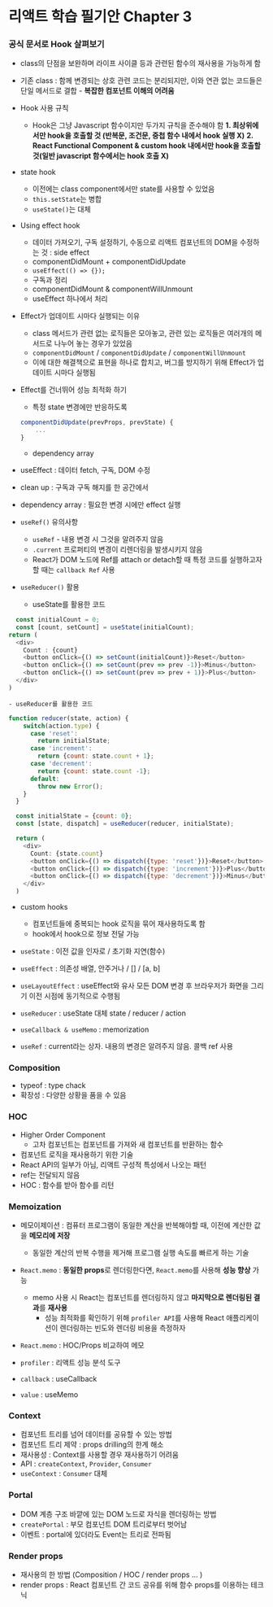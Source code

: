 # 리액트 학습 필기안 Chapter 3

### 공식 문서로 Hook 살펴보기
- class의 단점을 보완하며 라이프 사이클 등과 관련된 함수의 재사용을 가능하게 함
- 기존 class : 함께 변경되는 상호 관련 코드는 분리되지만, 이와 연관 없는 코드들은 단일 메서드로 결합 - **복잡한 컴포넌트 이해의 어려움**

- Hook 사용 규칙
    -  Hook은 그냥 Javascript 함수이지만 두가지 규칙을 준수해야 함
        **1. 최상위에서만 hook을 호출할 것 (반복문, 조건문, 중첩 함수 내에서 hook 실행 X)**
        **2. React Functional Component & custom hook 내에서만 hook을 호출할 것(일반 javascript 함수에서는 hook 호출 X)**

- state hook
    - 이전에는 class component에서만 state를 사용할 수 있었음
    - `this.setState`는 병합
    - `useState()`는 대체

- Using effect hook
    - 데이터 가져오기, 구독 설정하기, 수동으로 리액트 컴포넌트의 DOM을 수정하는 것 : side effect
    - componentDidMount + componentDidUpdate
    - `useEffect(() => {});`
    - 구독과 정리
    - componentDidMount & componentWillUnmount
    - useEffect 하나에서 처리

- Effect가 업데이트 시마다 실행되는 이유  
    - class 메서드가 관련 없는 로직들은 모아놓고, 관련 있는 로직들은 여러개의 메서드로 나누어 놓는 경우가 있었음
    - `componentDidMount` / `componentDidUpdate` / `componentWillUnmount`
    - 이에 대한 해결책으로 표현을 하나로 합치고, 버그를 방지하기 위해 Effect가 업데이트 시마다 실행됨

- Effect를 건너뛰어 성능 최적화 하기
    - 특정 state 변경에만 반응하도록
    ```js
    componentDidUpdate(prevProps, prevState) {
        ...
    }
    ```
    - dependency array

- useEffect : 데이터 fetch, 구독, DOM 수정
- clean up : 구독과 구독 해지를 한 공간에서
- dependency array : 필요한 변경 시에만 effect 실행

- `useRef()` 유의사항 
    - `useRef` - 내용 변경 시 그것을 알려주지 않음
    - `.current` 프로퍼티의 변경이 리렌더링을 발생시키지 않음
    - React가 DOM 노드에 Ref를 attach or detach할 때 특정 코드를 실행하고자 할 때는 `callback Ref` 사용

- `useReducer()` 활용
    - useState를 활용한 코드
```js
  const initialCount = 0;
  const [count, setCount] = useState(initialCount);
return (
  <div>
    Count : {count}
    <button onClick={() => setCount(initialCount)}>Reset</button>
    <button onClick={() => setCount(prev => prev -1)}>Minus</button>
    <button onClick={() => setCount(prev => prev + 1)}>Plus</button>
  </div>
)
```
    - useReducer를 활용한 코드
```js
function reducer(state, action) {
    switch(action.type) {
      case 'reset':
        return initialState;
      case 'increment':
        return {count: state.count + 1};
      case 'decrement':
        return {count: state.count -1};
      default:
        throw new Error();
    }
  }

  const initialState = {count: 0};
  const [state, dispatch] = useReducer(reducer, initialState);

  return (
    <div>
      Count: {state.count}
      <button onClick={() => dispatch({type: 'reset'})}>Reset</button>
      <button onClick={() => dispatch({type: 'increment'})}>Plus</button>
      <button onClick={() => dispatch({type: 'decrement'})}>Minus</button>
    </div>
  )
```

- custom hooks
    - 컴포넌트들에 중복되는 hook 로직을 묶어 재사용하도록 함
    - hook에서 hook으로 정보 전달 가능

- `useState` : 이전 값을 인자로 / 초기화 지연(함수)
- `useEffect` : 의존성 배열, 안주거나 / [] / [a, b]
- `useLayoutEffect` : useEffect와 유사 모든 DOM 변경 후 브라우저가 화면을 그리기 이전 시점에 동기적으로 수행됨
- `useReducer` : useState 대체 state / reducer / action
- `useCallback & useMemo` : memorization
- `useRef` : current라는 상자. 내용의 변경은 알려주지 않음. 콜백 ref 사용

### Composition
- typeof : type chack
- 확장성 : 다양한 상황을 품을 수 있음

### HOC
- Higher Order Component
    - 고차 컴포넌트는 컴포넌트를 가져와 새 컴포넌트를 반환하는 함수
- 컴포넌트 로직을 재사용하기 위한 기술
- React API의 일부가 아님, 리액트 구성적 특성에서 나오는 패턴
- ref는 전달되지 않음
- HOC : 함수를 받아 함수를 리턴

### Memoization
- 메모이제이션 : 컴퓨터 프로그램이 동일한 계산을 반복해야할 때, 이전에 계산한 값을 **메모리에 저장**
  - 동일한 계산의 반복 수행을 제거해 프로그램 실행 속도를 빠르게 하는 기술
- `React.memo` : **동일한 props**로 렌더링한다면, `React.memo`를 사용해 **성능 향상** 가능
  - memo 사용 시 React는 컴포넌트를 렌더링하지 않고 **마지막으로 렌더링된 결과**를 **재사용**
    - 성능 최적화를 확인하기 위해 `profiler API`를 사용해 React 애플리케이션이 렌더링하는 빈도와 렌더링 비용을 측정하자

- `React.memo` : HOC/Props 비교하여 메모
- `profiler` : 리액트 성능 분석 도구
- `callback` : useCallback
- `value` : useMemo

### Context
- 컴포넌트 트리를 넘어 데이터를 공유할 수 있는 방법
- 컴포넌트 트리 제약 : props drilling의 한계 해소
- 재사용성 : Context를 사용할 경우 재사용하기 어려움
- API : `createContext`, `Provider`, `Consumer`
- `useContext` : `Consumer` 대체

### Portal
- DOM 계층 구조 바깥에 있는 DOM 노드로 자식을 렌더링하는 방법
- `createPortal` : 부모 컴포넌트 DOM 트리로부터 벗어남
- 이벤트 : portal에 있더라도 Event는 트리로 전파됨

### Render props
- 재사용의 한 방법 (Composition / HOC / render props ... )
- render props : React 컴포넌트 간 코드 공유를 위해 함수 props를 이용하는 테크닉
